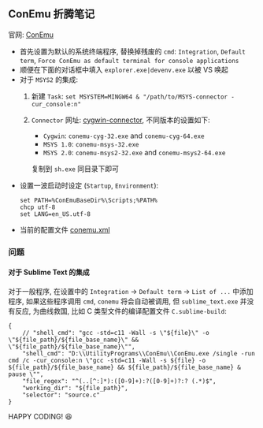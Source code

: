 ## ConEmu 折腾笔记

官网: [ConEmu][conemu]

- 首先设置为默认的系统终端程序, 替换掉残废的 `cmd`: `Integration`,
  `Default term`, `Force ConEmu as default terminal for console applications`
- 顺便在下面的对话框中填入 `explorer.exe|devenv.exe` 以被 VS 唤起
- 对于 `MSYS2` 的集成:
  1. 新建 `Task`: `set MSYSTEM=MINGW64 & "/path/to/MSYS-connector -cur_console:n"`
  1. `Connector` 网址: [cygwin-connector][connector], 不同版本的设置如下:
     - `Cygwin`:   `conemu-cyg-32.exe` and `conemu-cyg-64.exe`
     - `MSYS 1.0`: `conemu-msys-32.exe`
     - `MSYS 2.0`: `conemu-msys2-32.exe` and `conemu-msys2-64.exe`

     复制到 `sh.exe` 同目录下即可
- 设置一波启动时设定 (`Startup`, `Environment`):
  ```
  set PATH=%ConEmuBaseDir%\Scripts;%PATH%
  chcp utf-8
  set LANG=en_US.utf-8
  ```
- 当前的配置文件 [conemu.xml](../src/conemu.xml)

### 问题

#### 对于 Sublime Text 的集成

对于一般程序, 在设置中的 `Integration` -> `Default term` -> `List of ...`
中添加程序, 如果这些程序调用 `cmd`, `conemu` 将会自动被调用, 但 `sublime_text.exe`
并没有反应, 为曲线救国, 比如 C 类型文件的编译配置文件 `C.sublime-build`:

```
{
    // "shell_cmd": "gcc -std=c11 -Wall -s \"${file}\" -o \"${file_path}/${file_base_name}\" && \"${file_path}/${file_base_name}\"",
    "shell_cmd": "D:\\UtilityPrograms\\ConEmu\\ConEmu.exe /single -run cmd /c -cur_console:n \"gcc -std=c11 -Wall -s ${file} -o ${file_path}/${file_base_name} && ${file_path}/${file_base_name} & pause \"",
    "file_regex": "^(..[^:]*):([0-9]+):?([0-9]+)?:? (.*)$",
    "working_dir": "${file_path}",
    "selector": "source.c"
}
```

HAPPY CODING! :satisfied:

[conemu]: https://conemu.github.io
[connector]: https://github.com/Maximus5/cygwin-connector
